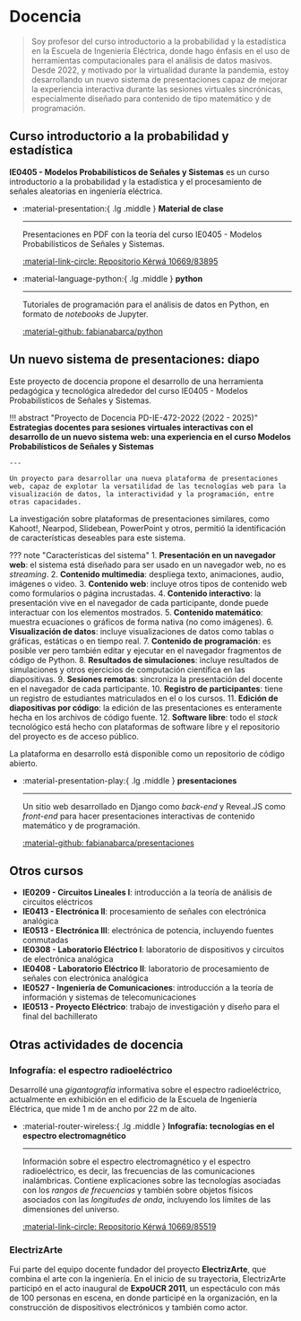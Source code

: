 # Docencia

> Soy profesor del curso introductorio a la probabilidad y la estadística en la Escuela de Ingeniería Eléctrica, donde hago énfasis en el uso de herramientas computacionales para el análisis de datos masivos. Desde 2022, y motivado por la virtualidad durante la pandemia, estoy desarrollando un nuevo sistema de presentaciones capaz de mejorar la experiencia interactiva durante las sesiones virtuales sincrónicas, especialmente diseñado para contenido de tipo matemático y de programación.

## Curso introductorio a la probabilidad y estadística

**IE0405 - Modelos Probabilísticos de Señales y Sistemas** es un curso introductorio a la probabilidad y la estadística y el procesamiento de señales aleatorias en ingeniería eléctrica.

<div class="grid cards" markdown>

-  :material-presentation:{ .lg .middle } **Material de clase**
    
    ---
    
    Presentaciones en PDF con la teoría del curso IE0405 - Modelos Probabilísticos de Señales y Sistemas.

    [:material-link-circle: Repositorio Kérwá 10669/83895](https://kerwa.ucr.ac.cr/handle/10669/83895)

-  :material-language-python:{ .lg .middle } **python**
    
    ---
    
    Tutoriales de programación para el análisis de datos en Python, en formato de *notebooks* de Jupyter.

    [:material-github: fabianabarca/python](https://github.com/fabianabarca/python)

</div>

## Un nuevo sistema de presentaciones: **diapo**

Este proyecto de docencia propone el desarrollo de una herramienta pedagógica y tecnológica alrededor del curso IE0405 - Modelos Probabilísticos de Señales y Sistemas.

!!! abstract "Proyecto de Docencia PD-IE-472-2022 (2022 - 2025)"
    **Estrategias docentes para sesiones virtuales interactivas con el desarrollo de un nuevo sistema web: una experiencia en el curso Modelos Probabilísticos de Señales y Sistemas**

    ---

    Un proyecto para desarrollar una nueva plataforma de presentaciones web, capaz de explotar la versatilidad de las tecnologías web para la visualización de datos, la interactividad y la programación, entre otras capacidades.

La investigación sobre plataformas de presentaciones similares, como Kahoot!, Nearpod, Slidebean, PowerPoint y otros, permitió la identificación de características deseables para este sistema.

??? note "Características del sistema"
    1. **Presentación en un navegador web**: el sistema está diseñado para ser usado en un navegador web, no es *streaming*.
    2. **Contenido multimedia**: despliega texto, animaciones, audio, imágenes o video.
    3. **Contenido web**: incluye otros tipos de contenido web como formularios o página incrustadas.
    4. **Contenido interactivo**: la presentación vive en el navegador de cada participante, donde puede interactuar con los elementos mostrados.
    5. **Contenido matemático**: muestra ecuaciones o gráficos de forma nativa (no como imágenes).
    6. **Visualización de datos**: incluye visualizaciones de datos como tablas o gráficas, estáticas o en tiempo real.
    7. **Contenido de programación**: es posible ver pero también editar y ejecutar en el navegador fragmentos de código de Python.
    8. **Resultados de simulaciones**: incluye resultados de simulaciones y otros ejercicios de computación científica en las diapositivas.
    9. **Sesiones remotas**: sincroniza la presentación del docente en el navegador de cada participante.
    10. **Registro de participantes**: tiene un registro de estudiantes matriculados en el o los cursos.
    11. **Edición de diapositivas por código**: la edición de las presentaciones es enteramente hecha en los archivos de código fuente.
    12. **Software libre**: todo el *stack* tecnológico está hecho con plataformas de software libre y el repositorio del proyecto es de acceso público.

La plataforma en desarrollo está disponible como un repositorio de código abierto.

<div class="grid cards" markdown>

-  :material-presentation-play:{ .lg .middle } **presentaciones**
    
    ---
    
    Un sitio web desarrollado en Django como *back-end* y Reveal.JS como *front-end* para hacer presentaciones interactivas de contenido matemático y de programación.

    [:material-github: fabianabarca/presentaciones](https://github.com/fabianabarca/presentaciones)

</div>

## Otros cursos

- **IE0209 - Circuitos Lineales I**: introducción a la teoría de análisis de circuitos eléctricos
- **IE0413 - Electrónica II**: procesamiento de señales con electrónica analógica
- **IE0513 - Electrónica III**: electrónica de potencia, incluyendo fuentes conmutadas
- **IE0308 - Laboratorio Eléctrico I**: laboratorio de dispositivos y circuitos de electrónica analógica
- **IE0408 - Laboratorio Eléctrico II**: laboratorio de procesamiento de señales con electrónica analógica
- **IE0527 - Ingeniería de Comunicaciones**: introducción a la teoría de información y sistemas de telecomunicaciones
- **IE0513 - Proyecto Eléctrico**: trabajo de investigación y diseño para el final del bachillerato

## Otras actividades de docencia

### Infografía: el espectro radioeléctrico

Desarrollé una *gigantografía* informativa sobre el espectro radioeléctrico, actualmente en exhibición en el edificio de la Escuela de Ingeniería Eléctrica, que mide 1 m de ancho por 22 m de alto.

<div class="grid cards" markdown>

-  :material-router-wireless:{ .lg .middle } **Infografía: tecnologías en el espectro electromagnético**
    
    ---
    
    Información sobre el espectro electromagnético y el espectro radioeléctrico, es decir, las frecuencias de las comunicaciones inalámbricas. Contiene explicaciones sobre las tecnologías asociadas con los *rangos de frecuencias* y también sobre objetos físicos asociados con las *longitudes de onda*, incluyendo los límites de las dimensiones del universo.

    [:material-link-circle: Repositorio Kérwá 10669/85519](https://kerwa.ucr.ac.cr/handle/10669/85519)

</div>

### ElectrizArte

Fui parte del equipo docente fundador del proyecto **ElectrizArte**, que combina el arte con la ingeniería. En el inicio de su trayectoria, ElectrizArte participó en el acto inaugural de **ExpoUCR 2011**, un espectáculo con más de 100 personas en escena, en donde participé en la organización, en la construcción de dispositivos electrónicos y también como actor.
